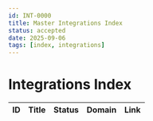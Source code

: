 ```yaml
---
id: INT-0000
title: Master Integrations Index
status: accepted
date: 2025-09-06
tags: [index, integrations]
---
```


# Integrations Index

| ID | Title | Status | Domain | Link |
|---|---|---|---|---|
